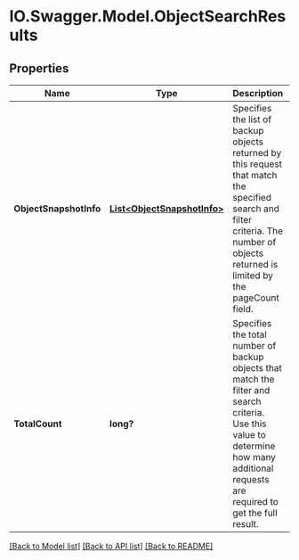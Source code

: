 # IO.Swagger.Model.ObjectSearchResults
## Properties

Name | Type | Description | Notes
------------ | ------------- | ------------- | -------------
**ObjectSnapshotInfo** | [**List&lt;ObjectSnapshotInfo&gt;**](ObjectSnapshotInfo.md) | Specifies the list of backup objects returned by this request that match the specified search and filter criteria. The number of objects returned is limited by the pageCount field. | [optional] 
**TotalCount** | **long?** | Specifies the total number of backup objects that match the filter and search criteria. Use this value to determine how many additional requests are required to get the full result. | [optional] 

[[Back to Model list]](../README.md#documentation-for-models) [[Back to API list]](../README.md#documentation-for-api-endpoints) [[Back to README]](../README.md)

